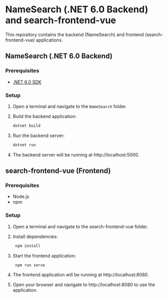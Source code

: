# NameSearch (.NET 6.0 Backend) and search-frontend-vue

This repository contains the backend (NameSearch) and frontend (search-frontend-vue) applications.

## NameSearch (.NET 6.0 Backend)

### Prerequisites
- [.NET 6.0 SDK](https://dotnet.microsoft.com/download)

### Setup
1. Open a terminal and navigate to the `NameSearch` folder.

2. Build the backend application:
   ```bash
   dotnet build

3. Run the backend server:
   ```bash
   dotnet run
   
4. The backend server will be running at http://localhost:5000.


## search-frontend-vue (Frontend)
### Prerequisites
- Node.js
- npm

### Setup

1. Open a terminal and navigate to the search-frontend-vue folder.

2. Install dependencies:
   ```bash
    npm install

3. Start the frontend application:
   ```bash
    npm run serve

4. The frontend application will be running at http://localhost:8080.
5. Open your browser and navigate to http://localhost:8080 to use the application.
